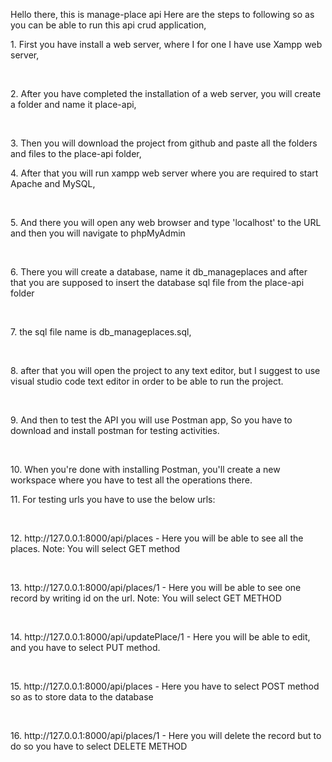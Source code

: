 Hello there, this is manage-place api
Here are the steps to following so as you can be able to run this api crud application,

<p>1. First you have install a web server, where I for one I have use Xampp web server,</p>
<br>
<p>2. After you have completed the installation of a web server, you will create a folder and name it place-api,</p>
<br>
<p>3. Then you will download the project from github and paste all the folders and files to the place-api folder,</p>
<p>4. After that you will run xampp web server where you are required to start Apache and MySQL,</p>
<br>
<p>5. And there you will open any web browser and type 'localhost' to the URL and then you will navigate to phpMyAdmin</p>
<br>
<p>6. There you will create a database, name it db_manageplaces and after that you are supposed to insert the database sql file from the place-api folder</p>
<br>
<p>7. the sql file name is db_manageplaces.sql,</p>
<br>
<p>8. after that you will open the project to any text editor, but I suggest to use visual studio code text editor in order to be able to run the project.</p>
<br>
<p>9. And then to test the API you will use Postman app, So you have to download and install postman for testing activities.</p>
<br>
<p>10. When you're done with installing Postman, you'll create a new workspace where you have to test all the operations there.</p>
<p>11. For testing urls you have to use the below urls:</p>
<br>
<p>12. http://127.0.0.1:8000/api/places - Here you will be able to see all the places. Note: You will select GET method</p>
<br>
<p>13. http://127.0.0.1:8000/api/places/1 - Here you will be able to see one record by writing id on the url. Note: You will select GET METHOD</p>
<br>
<p>14. http://127.0.0.1:8000/api/updatePlace/1 - Here you will be able to edit, and you have to select PUT method.</p>
<br>
<p>15. http://127.0.0.1:8000/api/places - Here you have to select POST method so as to store data to the database</p>
<br>
<p>16. http://127.0.0.1:8000/api/places/1 - Here you will delete the record but to do so you have to select DELETE METHOD</p>
